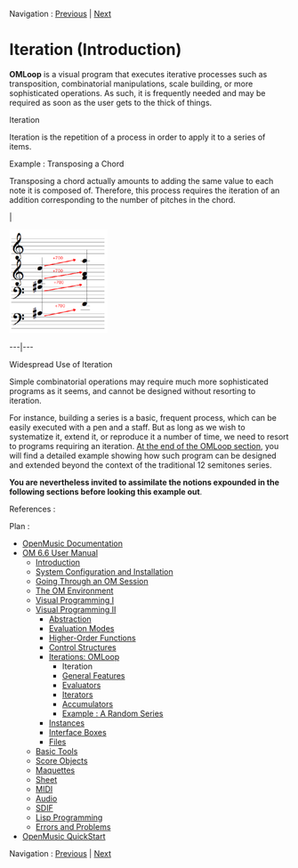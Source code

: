 Navigation : [Previous](OMLoop "page précédente\(Iterations:
OMLoop\)") | [Next](LoopGeneral "Next\(General
Features\)")


# Iteration (Introduction)

**OMLoop** is a visual program that executes iterative processes such as
transposition, combinatorial manipulations, scale building, or more
sophisticated operations. As such, it is frequently needed and may be required
as soon as the user gets to the thick of things.

Iteration

Iteration is the repetition of a process in order to apply it to a series of
items.

Example : Transposing a Chord

Transposing a chord actually amounts to adding the same value to each note it
is composed of. Therefore, this process requires the iteration of an addition
corresponding to the number of pitches in the chord.

|

![](../res/exconcept.png)  
  
---|---  
  
Widespread Use of Iteration

Simple combinatorial operations may require much more sophisticated programs
as it seems, and  cannot be designed without resorting to iteration.

For instance, building a series is a basic, frequent process, which can be
easily executed with a pen and a staff. But as long as we wish to systematize
it, extend it, or reproduce it a number of time, we need to resort to programs
requiring an iteration. [ At the end of the OMLoop section](LoopExample),
you will find a detailed example showing how such program can be designed and
extended beyond the context of the traditional 12 semitones series.

**You are nevertheless invited to assimilate the notions expounded in the
following sections before looking this example out**.

References :

Plan :

  * [OpenMusic Documentation](OM-Documentation)
  * [OM 6.6 User Manual](OM-User-Manual)
    * [Introduction](00-Sommaire)
    * [System Configuration and Installation](Installation)
    * [Going Through an OM Session](Goingthrough)
    * [The OM Environment](Environment)
    * [Visual Programming I](BasicVisualProgramming)
    * [Visual Programming II](AdvancedVisualProgramming)
      * [Abstraction](Abstraction)
      * [Evaluation Modes](EvalModes)
      * [Higher-Order Functions](HighOrder)
      * [Control Structures](Control)
      * [Iterations: OMLoop](OMLoop)
        * Iteration
        * [General Features](LoopGeneral)
        * [Evaluators](LoopEvaluators)
        * [Iterators](LoopIterators)
        * [Accumulators](LoopAccumulators)
        * [Example : A Random Series](LoopExample)
      * [Instances](Instances)
      * [Interface Boxes](InterfaceBoxes)
      * [Files](Files)
    * [Basic Tools](BasicObjects)
    * [Score Objects](ScoreObjects)
    * [Maquettes](Maquettes)
    * [Sheet](Sheet)
    * [MIDI](MIDI)
    * [Audio](Audio)
    * [SDIF](SDIF)
    * [Lisp Programming](Lisp)
    * [Errors and Problems](errors)
  * [OpenMusic QuickStart](QuickStart-Chapters)

Navigation : [Previous](OMLoop "page précédente\(Iterations:
OMLoop\)") | [Next](LoopGeneral "Next\(General
Features\)")

